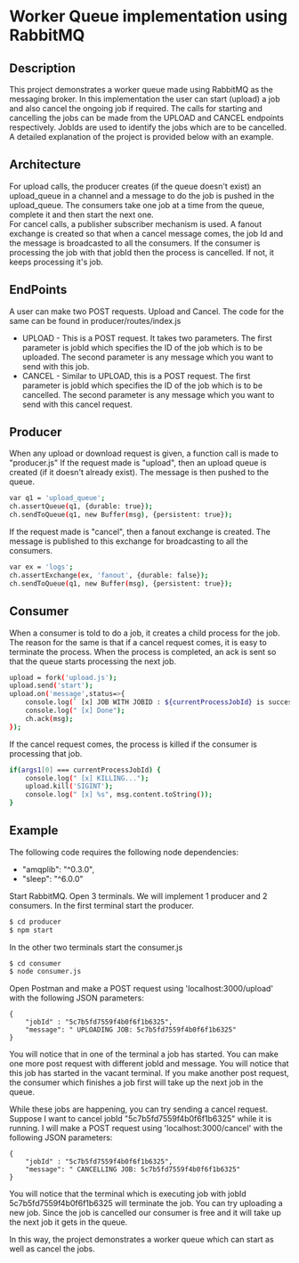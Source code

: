 # Worker Queue implementation using RabbitMQ
## Description 
This project demonstrates a worker queue made using RabbitMQ as the messaging broker. In this implementation the user can start (upload) a job and also cancel the ongoing job if required. The calls for starting and cancelling the jobs can be made from the UPLOAD and CANCEL endpoints respectively. JobIds are used to identify the jobs which are to be cancelled. A detailed explanation of the project is provided below with an example. 

## Architecture
For upload calls, the producer creates (if the queue doesn't exist) an upload_queue in a channel and a message to do the job is pushed in the upload_queue. The consumers take one job at a time from the queue, complete it and then start the next one.  
For cancel calls, a publisher subscriber mechanism is used. A fanout exchange is created so that when a cancel message comes, the job Id and the message is broadcasted to all the consumers. If the consumer is processing the job with that jobId then the process is cancelled. If not, it keeps processing it's job.   

## EndPoints
A user can make two POST requests. Upload and Cancel. The code for the same can be found in producer/routes/index.js
* UPLOAD - This is a POST request. It takes two parameters. The first parameter is jobId which specifies the ID of the job which is to be uploaded. The second parameter is any message which you want to send with this job. 
* CANCEL - Similar to UPLOAD, this is a POST request. The first parameter is jobId which specifies the ID of the job which is to be cancelled. The second parameter is any message which you want to send with this cancel request.

## Producer
When any upload or download request is given, a function call is made to "producer.js"
If the request made is "upload", then an upload queue is created (if it doesn't already exist). The message is then pushed to the queue. 
```sh
var q1 = 'upload_queue'; 
ch.assertQueue(q1, {durable: true});
ch.sendToQueue(q1, new Buffer(msg), {persistent: true});
```
If the request made is "cancel", then a fanout exchange is created. The message is published to this exchange for broadcasting to all the consumers. 
```sh
var ex = 'logs'; 
ch.assertExchange(ex, 'fanout', {durable: false});
ch.sendToQueue(q1, new Buffer(msg), {persistent: true});
```

## Consumer
When a consumer is told to do a job, it creates a child process for the job. The reason for the same is that if a cancel request comes, it is easy to terminate the process. When the process is completed, an ack is sent so that the queue starts processing the next job. 
```sh
upload = fork('upload.js');
upload.send('start');
upload.on('message',status=>{
    console.log(` [x] JOB WITH JOBID : ${currentProcessJobId} is successfully Completed`);
    console.log(" [x] Done");
    ch.ack(msg);
});
```
If the cancel request comes, the process is killed if the consumer is processing that job. 
```sh
if(args1[0] === currentProcessJobId) {
    console.log(" [x] KILLING...");
    upload.kill('SIGINT');
    console.log(" [x] %s", msg.content.toString());
}
```

## Example
The following code requires the following node dependencies:
* "amqplib": "^0.3.0",
* "sleep": "^6.0.0"

Start RabbitMQ. Open 3 terminals. We will implement 1 producer and 2 consumers. 
In the first terminal start the producer.
```sh
$ cd producer
$ npm start
```
In the other two terminals start the consumer.js
```sh
$ cd consumer
$ node consumer.js
```
Open Postman and make a POST request using 'localhost:3000/upload' with the following JSON parameters:
```
{
	"jobId" : "5c7b5fd7559f4b0f6f1b6325",
	"message": " UPLOADING JOB: 5c7b5fd7559f4b0f6f1b6325"
}
```
You will notice that in one of the terminal a job has started. You can make one more post request with different jobId and message. You will notice that this job has started in the vacant terminal. If you make another post request, the consumer which finishes a job first will take up the next job in the queue. 

While these jobs are happening, you can try sending a cancel request. Suppose I want to cancel jobId "5c7b5fd7559f4b0f6f1b6325" while it is running. I will make a POST request using 'localhost:3000/cancel' with the following JSON parameters:
```
{
	"jobId" : "5c7b5fd7559f4b0f6f1b6325",
	"message": " CANCELLING JOB: 5c7b5fd7559f4b0f6f1b6325"
}
```
You will notice that the terminal which is executing job with jobId 5c7b5fd7559f4b0f6f1b6325 will terminate the job. You can try uploading a new job. Since the job is cancelled our consumer is free and it will take up the next job it gets in the queue. 

In this way, the project demonstrates a worker queue which can start as well as cancel the jobs. 

